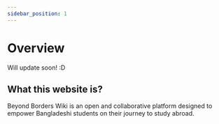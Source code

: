 ```yaml
---
sidebar_position: 1
---
```


# Overview

Will update soon! :D

## What this website is?

Beyond Borders Wiki is an open and collaborative platform designed to empower Bangladeshi students on their journey to study abroad.